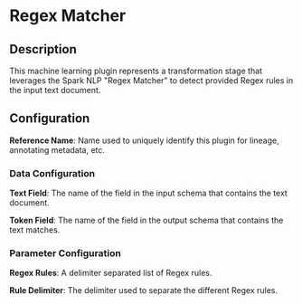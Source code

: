
# Regex Matcher

## Description
This machine learning plugin represents a transformation stage that leverages the Spark NLP "Regex Matcher"
to detect provided Regex rules in the input text document.

## Configuration
**Reference Name**: Name used to uniquely identify this plugin for lineage, annotating metadata, etc.

### Data Configuration
**Text Field**: The name of the field in the input schema that contains the text document.

**Token Field**: The name of the field in the output schema that contains the text matches.

### Parameter Configuration
**Regex Rules**: A delimiter separated list of Regex rules.

**Rule Delimiter**: The delimiter used to separate the different Regex rules.